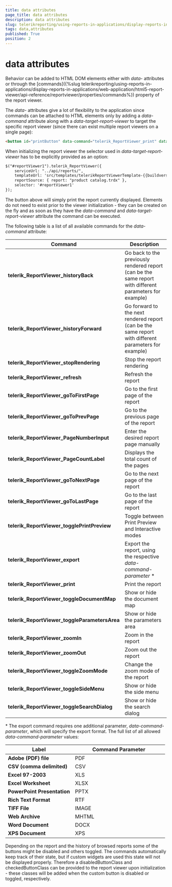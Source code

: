 ```yaml
---
title: data attributes
page_title: data attributes 
description: data attributes
slug: telerikreporting/using-reports-in-applications/display-reports-in-applications/web-application/html5-report-viewer/api-reference/data-attributes
tags: data,attributes
published: True
position: 2
---
```

<style>
table th:first-of-type {
	width: 42%;
}
table th:nth-of-type(2) {
	width: 58%;
}
</style>

# data attributes

Behavior can be added to HTML DOM elements either with *data-* attributes or through the [commands]({%slug telerikreporting/using-reports-in-applications/display-reports-in-applications/web-application/html5-report-viewer/api-reference/reportviewer/properties/commands%}) property of the report viewer. 

The *data-* attributes give a lot of flexibility to the application since commands can be attached to HTML elements only by adding a *data-command* attribute along with a *data-target-report-viewer* to target the specific report viewer (since there can exist multiple report viewers on a single page): 

````HTML
<button id="printButton" data-command="telerik_ReportViewer_print" data-target-report-viewer="#reportViewer1">Print report</button>
````


When initializing the report viewer the selector used in *data-target-report-viewer* has to be explicitly provided as an option:

````HTML
$("#reportViewer1").telerik_ReportViewer({
	serviceUrl: "../api/reports/",
	templateUrl: 'src/templates/telerikReportViewerTemplate-{{buildversion}}.html',
	reportSource: { report: "product catalog.trdx" },
	selector: '#reportViewer1'
});
````


The button above will simply print the report currently displayed. Elements do not need to exist prior to the viewer initialization - they can be created on the fly and as soon as they have the *data-command* and *data-target-report-viewer* attribute the command can be executed. 

The following table is a list of all available commands for the *data-command* attribute: 

| Command | Description |
| ------ | ------ |
| __telerik_ReportViewer_historyBack__ |Go back to the previously rendered report (can be the same report with different parameters for example)|
| __telerik_ReportViewer_historyForward__ |Go forward to the next rendered report (can be the same report with different parameters for example)|
| __telerik_ReportViewer_stopRendering__ |Stop the report rendering|
| __telerik_ReportViewer_refresh__ |Refresh the report|
| __telerik_ReportViewer_goToFirstPage__ |Go to the first page of the report|
| __telerik_ReportViewer_goToPrevPage__ |Go to the previous page of the report|
| __telerik_ReportViewer_PageNumberInput__ |Enter the desired report page manually|
| __telerik_ReportViewer_PageCountLabel__ |Displays the total count of the pages|
| __telerik_ReportViewer_goToNextPage__ |Go to the next page of the report|
| __telerik_ReportViewer_goToLastPage__ |Go to the last page of the report|
| __telerik_ReportViewer_togglePrintPreview__ |Toggle between Print Preview and Interactive modes|
| __telerik_ReportViewer_export__ |Export the report, using the respective *data-command-parameter* *|
| __telerik_ReportViewer_print__ |Print the report|
| __telerik_ReportViewer_toggleDocumentMap__ |Show or hide the document map|
| __telerik_ReportViewer_toggleParametersArea__ |Show or hide the parameters area|
| __telerik_ReportViewer_zoomIn__ |Zoom in the report|
| __telerik_ReportViewer_zoomOut__ |Zoom out the report|
| __telerik_ReportViewer_toggleZoomMode__ |Change the zoom mode of the report|
| __telerik_ReportViewer_toggleSideMenu__ |Show or hide the side menu|
| __telerik_ReportViewer_toggleSearchDialog__ |Show or hide the search dialog|

\* The export command requires one additional parameter, *data-command-parameter*, which will specify the export format. The full list of all allowed *data-command-parameter* values:

| Label | Command Parameter |
| ------ | ------ |
| __Adobe (PDF) file__ |PDF|
| __CSV (comma delimited)__ |CSV|
| __Excel 97-2003__ |XLS|
| __Excel Worksheet__ |XLSX|
| __PowerPoint Presentation__ |PPTX|
| __Rich Text Format__ |RTF|
| __TIFF File__ |IMAGE|
| __Web Archive__ |MHTML|
| __Word Document__ |DOCX|
| __XPS Document__ |XPS|

Depending on the report and the history of browsed reports some of the buttons might be disabled and others toggled. The commands automatically keep track of their state, but if custom widgets are used this state will not be displayed properly. Therefore a disabledButtonClass and checkedButtonClass can be provided to the report viewer upon initialization - these classes will be added when the custom button is disabled or toggled, respectively.
